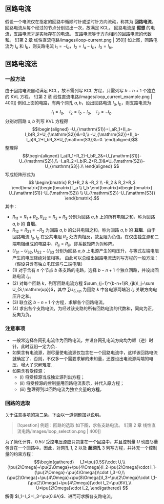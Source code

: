 ## 回路电流
假设一个电流仅在指定的回路中循顺时针或逆时针方向流动，称其为 **回路电流**。
回路电流从每个经过的节点分别进出一次，故满足 KCL。
回路电流是 **假想** 的电流，支路电流才是实际存在的电流。
支路电流等于方向相同的回路电流的代数和。
![[第 2 章 线性直流电路/images/loop-current.png | 350]]
如上图，回路电流为 $I_a$ 和 $I_b$，则支路电流 $I_1=-I_a$，$I_2=I_a-I_b$，$I_3=I_b$。
## 回路电流法
### 一般方法
由于回路电流自动满足 KCL，故不需列写 KCL 方程，只需列写 $b − n + 1$ 个独立的 KVL 方程。
![[第 2 章 线性直流电路/images/loop_current_example.png | 400]]
例如上面的电路，有两个网孔 $a,b$，设出回路电流 $I_a,I_b$，则支路电流为 $$I_1=I_a,\quad I_2=I_b-I_a,\quad I_3=-I_b.$$分别对回路 $a,b$ 列写 KVL 方程得 $$\begin{aligned}
-U_{\mathrm{S1}}+I_aR_1+(I_a-I_b)R_2+U_{\mathrm{S2}}&=0,\\
-U_{\mathrm{S2}}+(I_b-I_a)R_2+I_bR_3+U_{\mathrm{S3}}&=0.
\end{aligned}$$整理得 $$\begin{aligned}
I_a(R_1+R_2)-I_bR_2&=U_{\mathrm{S1}}-U_{\mathrm{S2}},\\
-I_aR_2+I_b(R_2+R_3)&=U_{\mathrm{S2}}-U_{\mathrm{S3}}.\\
\end{aligned}
$$写成矩阵形式为$$
\begin{bmatrix}
    R_1+R_2 & -R_2 \\
    -R_2 & R_2+R_3
\end{bmatrix}\begin{bmatrix}
    I_a \\ I_b
\end{bmatrix}=\begin{bmatrix}
    U_{\mathrm{S1}}-U_{\mathrm{S2}} \\
    U_{\mathrm{S2}}-U_{\mathrm{S3}}
\end{bmatrix}.$$其中：
- $R_{11}=R_1+R_2,R_{22}=R_2+R_3$ 分别为回路 $a,b$ 上的所有电阻之和，称为回路 $a,b$ 的 **自阻**。
- $R_{12}=R_{21}=-R_2$ 为回路 $a,b$ 的公共电阻之和，称为回路 $a,b$ 的 **互阻**．由于回路电流 $I_a,I_b$ 在公共电阻 $R_2$ 处方向相反，故互阻为负值。在仅由独立源和二端电阻组成的电路中，$R_{ij}=R_{ji}$，即系数矩阵为对称阵。
- $U_{\mathrm{S1}}-U_{\mathrm{S2}},U_{\mathrm{S2}}-U_{\mathrm{S3}}$ 分别为回路 $a,b$ 上电源产生的电压升，与等式左端电阻产生的电压降绝对值相等。
由此可以总结出回路电流法列写方程的一般方法：（假设只含有独立电压源与二端电阻）
- (1) 对于含有 $n$ 个节点 $b$ 条支路的电路，选择 $b-n+1$ 个独立回路，并设出回路电流 $I_k$。
- (2) 对每个回路 $k$，列写回路电流方程 $\sum_{j=1}^{b-n+1}R_{jk}I_j=\sum U_{S,\mathrm{up}}$，其中 $\sum U_{S,\mathrm{up}}$ 为回路 $k$ 中各电源两端沿 $I_k$ 关联方向电压升之和。
- (3) 联立这 $b-n+1$ 个方程，求解各个回路电流。
- (4) 求出各个支路电流，为经过该支路的所有回路电流的代数和，同向为正，反向为负。
### 注意事项
- 一般常选择各网孔电流作为回路电流，并设各网孔电流方向均为顺（逆）时针，此时互阻一定为负．
- 如果含有电流源，则尽量使电流源仅包含在一个回路电流中，这样该回路电流就确定了．否则，不仅多一个需要求解的未知量，还要设出电流源两端的电压，增大了求解难度．
- 如果含有受控源：
	- (i) 将受控源当成独立源列出方程；
	- (ii) 将受控源的控制量用回路电流表示，并代入原方程；
	- (iii) 整理得到以回路电流为独立变量的方程。
### 回路的选取
关于注意事项的第二条，下面以一道例题加以说明。
> [!question] 例题：回路的选取
> 如下图，求各支路电流。
> ![[第 2 章 线性直流电路/images/loop_selection.png | 400]]

为了简化计算，$0.5U$ 受控电压源应只包含在一个回路中，并且控制量 $U$ 也应尽量包含在一个回路中。因此，对网孔 1, 2 以及 **超网孔** 3 列写方程，并补充一个控制量的约束方程：$$\begin{gathered}
    I_1=\pu{0.5S}\cdot U,\\
    (\pu{2\Omega}+\pu{2\Omega}+\pu{4\Omega})I_2-\pu{2\Omega}\cdot I_1-(\pu{2\Omega}+\pu{4\Omega})\cdot I_3=0,\\
    (\pu{2\Omega}+\pu{4\Omega}+\pu{8\Omega})I_3+\pu{2\Omega}\cdot I_1-(\pu{2\Omega}+\pu{4\Omega})\cdot I_2=\pu{6V},\\
    U=\pu{2\Omega}\cdot I_2,
\end{gathered} $$解得 $I_1=I_2=I_3=\pu{0.6A}$．进而可求解各支路电流。